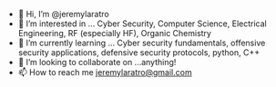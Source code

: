 - 👋 Hi, I’m @jeremylaratro
- 👀 I’m interested in ... Cyber Security, Computer Science, Electrical Engineering, RF (especially HF), Organic Chemistry
- 🌱 I’m currently learning ... Cyber security fundamentals, offensive security applications, defensive security protocols, python, C++
- 💞️ I’m looking to collaborate on ...anything!
- 📫 How to reach me jeremylaratro@gmail.com

<!---
jeremylaratro/jeremylaratro is a ✨ special ✨ repository because its `README.md` (this file) appears on your GitHub profile.
You can click the Preview link to take a look at your changes.
--->
